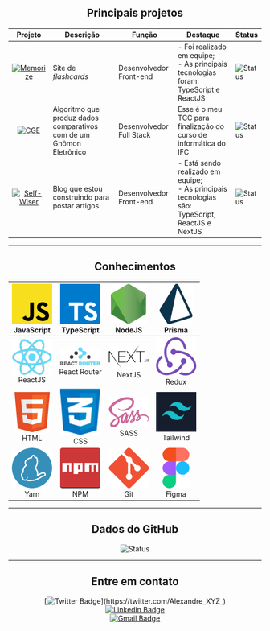 <div align="center">


## Principais projetos

| Projeto | Descrição | Função | Destaque | Status |
| ------- | --------- | ------ | -------- | ------ |
| <div align="center"> [![Memorize](https://img.shields.io/badge/Memorize-purple?style=for-the-badge&link=https://github.com/Studio-024/memorize)](https://github.com/Studio-024/memorize) </div> | Site de _flashcards_ | Desenvolvedor Front-end | - Foi realizado em equipe; <br> - As principais tecnologias foram: TypeScript e ReactJS | ![Status](https://img.shields.io/badge/Concluído-green?style=for-the-badge)
| <div align="center"> [![CGE](https://img.shields.io/badge/CGE-orange?style=for-the-badge&link=https://github.com/AlexandreXYZ/CGE)](https://github.com/AlexandreXYZ/CGE) </div> | Algoritmo que produz dados comparativos com de um Gnômon Eletrônico | Desenvolvedor Full Stack | Esse é o meu TCC para finalização do curso de informática do IFC | ![Status](https://img.shields.io/badge/Concluído-green?style=for-the-badge) |
| <div align="center"> [![Self-Wiser](https://img.shields.io/badge/Self%20Wiser-340763?style=for-the-badge&link=https://github.com/Studio-024/self-wiser)](https://github.com/Studio-024/self-wiser) </div> | Blog que estou construindo para postar artigos | Desenvolvedor Front-end | - Está sendo realizado em equipe; <br> - As principais tecnologias são: TypeScript, ReactJS e NextJS | ![Status](https://img.shields.io/badge/Construção-purple?style=for-the-badge)

---- 

 ## Conhecimentos

| <img width="80px" height="80px" src='./assets/tech/Js.png'> <br> JavaScript | <img width="80px" height="80px" src='./assets/tech/TypeScript.png'> <br> TypeScript | <img height="80px" src='./assets/tech/NodeJs.png'> <br> NodeJS | <img height="80px" src='./assets/tech/Prisma.png'> <br> Prisma |
| -------------------------------- | -------------------------------- | -------------------------------- | -------------------------------- | 
| <div align='center'> <img width="80px" align="center" src='./assets/tech/ReactJS.png'> <br> ReactJS </div> |<div align='center'> <img width="80px" src='./assets/tech/React-Router.png'> <br> React Router </div>|<div align='center'> <img width="80px" src='./assets/tech/NextJs.png'> <br> NextJS </div>|<div align='center'> <img width="80px" src='./assets/tech/Redux.png'> <br> Redux </div>|
|<div align='center'> <img height="80px" src='./assets/tech/HTML5.png'> <br> HTML </div> |<div align='center'> <img width="80px" src='./assets/tech/CSS3.png'> <br> CSS </div>|<div align='center'> <img width="80px" src='./assets/tech/SASS.png'> <br> SASS </div> | <div align='center'> <img width="80px" src='./assets/tech/Tailwind.png'> <br> Tailwind </div> |
|<div align='center'> <img width="80px" height="80px" src='./assets/tech/Yarn.png'> <br> Yarn </div> |<div align='center'> <img width="80px" height="80px" src='./assets/tech/NPM.png'> <br> NPM </div> |<div align='center'> <img width="80px" height="80px" src='./assets/tech/Git.png'> <br> Git </div>|<div align='center'> <img height="80px" src='./assets/tech/Figma.png'> <br> Figma </div>|
 
<!--  

Template

|<div align='center'> <img width="80px" height="80px" src='./assets/tech/'> <br> </div> |<div align='center'> <img width="80px" height="80px" src='./assets/tech/'> <br> </div> |<div align='center'> <img width="80px" height="80px" src='./assets/tech/'> <br> </div>|<div align='center'> <img width="80px" height="80px" src='./assets/tech/'> <br> </div>| 

-->
----

## Dados do GitHub
![Status](https://github-readme-streak-stats.herokuapp.com/?user=AlexandreXYZ&theme=highcontrast)
<!-- ![Status](https://github-readme-stats.vercel.app/api?username=AlexandreXYZ&theme=highcontrast)
 -->
----

## Entre em contato

[![Twitter Badge](https://img.shields.io/badge/-@Alexandre__XYZ__-1ca0f1?style=flat-square&labelColor=1ca0f1&logo=twitter&logoColor=white&link=https://twitter.com/Alexandre_XYZ_)](https://twitter.com/Alexandre_XYZ_)
<br>
[![Linkedin Badge](https://img.shields.io/badge/-Alexandre%20Costa%20Belettini-blue?style=flat-square&logo=Linkedin&logoColor=white&link=https://www.linkedin.com/in/alexandrexyz/)](https://www.linkedin.com/in/alexandrexyz/) 
<br>
[![Gmail Badge](https://img.shields.io/badge/-costaalexandre45@gmail.com-c14438?style=flat-square&logo=Gmail&logoColor=white&link=mailto:costaalexandre45@gmail.com)](mailto:costaalexandre45@gmail.com)

</div>

<!--
**AlexandreXYZ/AlexandreXYZ** is a ✨ _special_ ✨ repository because its `README.md` (this file) appears on your GitHub profile.

Here are some ideas to get you started:

- 🔭 I’m currently working on ...
- 🌱 I’m currently learning ...
- 👯 I’m looking to collaborate on ...
- 🤔 I’m looking for help with ...
- 💬 Ask me about ...
- 📫 How to reach me: ...
- 😄 Pronouns: ...
- ⚡ Fun fact: ...
-->
